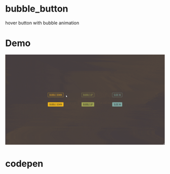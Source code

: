 # bubble_button
hover button with bubble animation

# Demo
![alt text](https://github.com/iMonochrome/bubble_button/blob/master/bubble-button.gif)

# codepen
